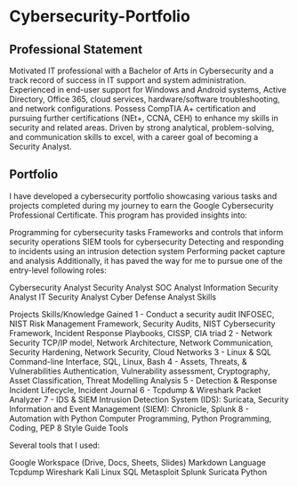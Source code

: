 # Cybersecurity-Portfolio

Professional Statement
-----------------------------------------------------------------------------------------------------------------------------------------------------------------------------------------------------------------------------------------------------------------------------------------------------------------------------------------

Motivated IT professional with a Bachelor of Arts in Cybersecurity  and a track record of success in IT support and system administration.  Experienced in end-user support for Windows and Android systems, Active Directory, Office 365, cloud services, hardware/software troubleshooting, and network configurations. Possess CompTIA A+ certification  and pursuing further certifications (NEt+, CCNA, CEH) to enhance my skills in security and related areas.  Driven by strong analytical, problem-solving, and communication skills to excel, with a career goal of becoming a Security Analyst.


Portfolio
-----------------------------------------------------------------------------------------------------------------------------------------------------------------------------------------------------------------------------------------------------------------------------------------------------------------------------------------

I have developed a cybersecurity portfolio showcasing various tasks and projects completed during my journey to earn the Google Cybersecurity Professional Certificate. This program has provided insights into:

Programming for cybersecurity tasks
Frameworks and controls that inform security operations
SIEM tools for cybersecurity
Detecting and responding to incidents using an intrusion detection system
Performing packet capture and analysis
Additionally, it has paved the way for me to pursue one of the entry-level following roles:

Cybersecurity Analyst
Security Analyst
SOC Analyst
Information Security Analyst
IT Security Analyst
Cyber Defense Analyst
Skills

Projects	Skills/Knowledge Gained
1 - Conduct a security audit	INFOSEC, NIST Risk Management Framework, Security Audits, NIST Cybersecurity Framework, Incident Response Playbooks, CISSP, CIA triad
2 - Network Security	TCP/IP model,  Network Architecture, Network Communication, Security Hardening, Network Security, Cloud Networks
3 - Linux & SQL	Command-line Interface, SQL, Linux, Bash
4 - Assets, Threats, & Vulnerabilities	Authentication,  Vulnerability assessment, Cryptography, Asset Classification, Threat Modelling Analysis
5 - Detection & Response	Incident Lifecycle, Incident Journal
6 - Tcpdump & Wireshark	Packet Analyzer
7 - IDS & SIEM	Intrusion Detection System (IDS): Suricata, Security Information and Event Management (SIEM): Chronicle, Splunk
8 - Automation with Python	Computer Programming, Python Programming, Coding, PEP 8 Style Guide
Tools

Several tools that I used:

Google Workspace (Drive, Docs, Sheets, Slides)
Markdown Language
Tcpdump
Wireshark
Kali Linux
SQL
Metasploit
Splunk
Suricata
Python

